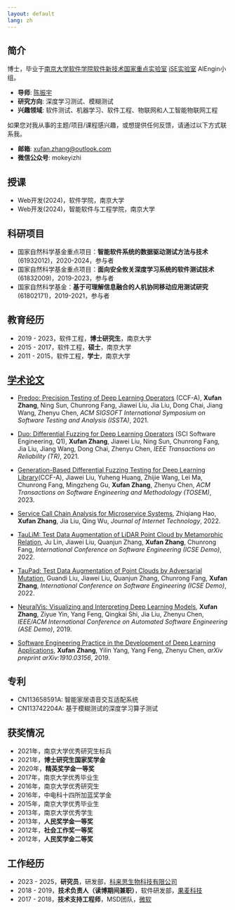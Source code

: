```yaml
---
layout: default
lang: zh
---
```


## 简介

博士，毕业于[南京大学](https://www.nju.edu.cn)[软件学院](https://software.nju.edu.cn)[软件新技术国家重点实验室](https://keysoftlab.nju.edu.cn) [iSE实验室](http://www.iselab.cn) AIEngin小组。

- **导师**: [陈振宇](http://www.iselab.cn/faculty/ZhenyuChen)
- **研究方向**: 深度学习测试、模糊测试
- **兴趣领域**: 软件测试、机器学习、软件工程、物联网和人工智能物联网工程

如果您对我从事的主题/项目/课程感兴趣，或想提供任何反馈，请通过以下方式联系我。
- **邮箱**: [xufan.zhang@outlook.com](mailto:xufan.zhang@outlook.com)
- **微信公众号**: mokeyizhi

## 授课

- Web开发(2024)，软件学院，南京大学
- Web开发(2024)，智能软件与工程学院，南京大学

## 科研项目

- 国家自然科学基金重点项目：**智能软件系统的数据驱动测试方法与技术**(61932012)，2020-2024，参与者
- 国家自然科学基金重点项目：**面向安全攸关深度学习系统的软件测试技术**(61832009)，2019-2023，参与者
- 国家自然科学基金：**基于可理解信息融合的人机协同移动应用测试研究**(61802171)，2019-2021，参与者

## 教育经历

- 2019 - 2023，软件工程，**博士研究生**，南京大学
- 2015 - 2017，软件工程，**硕士**，南京大学
- 2011 - 2015，软件工程，**学士**，南京大学

## [学术论文](http://pub.zhangxufan.cn)

- [Predoo: Precision Testing of Deep Learning Operators](https://dl.acm.org/doi/10.1145/3460319.3464843) (CCF-A), **Xufan Zhang**, Ning Sun, Chunrong Fang, Jiawei Liu, Jia Liu, Dong Chai, Jiang Wang, Zhenyu Chen, _ACM SIGSOFT International Symposium on Software Testing and Analysis (ISSTA)_, 2021.

- [Duo: Differential Fuzzing for Deep Learning Operators](https://doi.org/10.1109/TR.2021.3107165) (SCI Software Engineering, Q1), **Xufan Zhang**, Jiawei Liu, Ning Sun, Chunrong Fang, Jia Liu, Jiang Wang, Dong Chai, Zhenyu Chen, _IEEE Transactions on Reliability (TR)_, 2021.

- [Generation-Based Differential Fuzzing Testing for Deep Learning Library](https://dl.acm.org/doi/10.1145/3628159)(CCF-A), Jiawei Liu, Yuheng Huang, Zhijie Wang, Lei Ma, Chunrong Fang, Mingzheng Gu, **Xufan Zhang**, Zhenyu Chen, _ACM Transactions on Software Engineering and Methodology (TOSEM)_, 2023.

- [Service Call Chain Analysis for Microservice Systems](https://jit.ndhu.edu.tw/article/view/2781), Zhiqiang Hao, **Xufan Zhang**, Jia Liu, Qing Wu, _Journal of Internet Technology_, 2022.

- [TauLiM: Test Data Augmentation of LiDAR Point Cloud by Metamorphic Relation](https://ieeexplore.ieee.org/document/9793740), Ju Lin, Jiawei Liu, Quanjun Zhang, **Xufan Zhang**, Chunrong Fang, _International Conference on Software Engineering (ICSE Demo)_, 2022.

- [TauPad: Test Data Augmentation of Point Clouds by Adversarial Mutation](https://ieeexplore.ieee.org/document/9793744), Guandi Liu, Jiawei Liu, Quanjun Zhang, Chunrong Fang, **Xufan Zhang**, _International Conference on Software Engineering (ICSE Demo)_, 2022.

- [NeuralVis: Visualizing and Interpreting Deep Learning Models](https://dl.acm.org/doi/10.1109/ASE.2019.00113), **Xufan Zhang**, Ziyue Yin, Yang Feng, Qingkai Shi, Jia Liu, Zhenyu Chen, _IEEE/ACM International Conference on Automated Software Engineering (ASE Demo)_, 2019.

- [Software Engineering Practice in the Development of Deep Learning Applications](https://arxiv.org/pdf/1910.03156.pdf), **Xufan Zhang**, Yilin Yang, Yang Feng, Zhenyu Chen, _arXiv preprint arXiv:1910.03156_, 2019.

## 专利

- CN113658591A: 智能家居语音交互适配系统
- CN113742204A: 基于模糊测试的深度学习算子测试

## 获奖情况

- 2021年，南京大学优秀研究生标兵
- 2021年，**博士研究生国家奖学金**
- 2020年，**精英奖学金一等奖**
- 2017年，南京大学优秀毕业生
- 2016年，南京大学优秀研究生
- 2016年，中电科十四所加蓝奖学金
- 2015年，南京大学优秀毕业生
- 2013年，南京大学优秀学生
- 2013年，**人民奖学金一等奖**
- 2012年，**社会工作奖一等奖**
- 2012年，**人民奖学金二等奖**

## 工作经历

- 2023 - 2025，**研究员**，研发部，[科来思生物科技有限公司](https://www.keylights.cn/en/index.aspx)
- 2018 - 2019，**技术负责人（读博期间兼职）**，软件研发部，[果麦科技](http://www.gmair.net)
- 2017 - 2018，**技术支持工程师**，MSD团队，[微软](https://www.microsoft.com)
